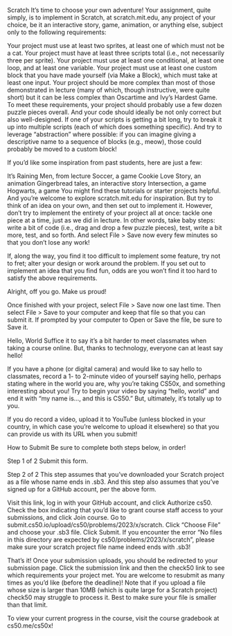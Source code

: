 Scratch
It’s time to choose your own adventure! Your assignment, quite simply, is to implement in Scratch, at scratch.mit.edu, any project of your choice, be it an interactive story, game, animation, or anything else, subject only to the following requirements:

Your project must use at least two sprites, at least one of which must not be a cat.
Your project must have at least three scripts total (i.e., not necessarily three per sprite).
Your project must use at least one conditional, at least one loop, and at least one variable.
Your project must use at least one custom block that you have made yourself (via Make a Block), which must take at least one input.
Your project should be more complex than most of those demonstrated in lecture (many of which, though instructive, were quite short) but it can be less complex than Oscartime and Ivy’s Hardest Game.
To meet these requirements, your project should probably use a few dozen puzzle pieces overall. And your code should ideally be not only correct but also well-designed. If one of your scripts is getting a bit long, try to break it up into multiple scripts (each of which does something specific). And try to leverage “abstraction” where possible: if you can imagine giving a descriptive name to a sequence of blocks (e.g., meow), those could probably be moved to a custom block!

If you’d like some inspiration from past students, here are just a few:

It’s Raining Men, from lecture
Soccer, a game
Cookie Love Story, an animation
Gingerbread tales, an interactive story
Intersection, a game
Hogwarts, a game
You might find these tutorials or starter projects helpful. And you’re welcome to explore scratch.mit.edu for inspiration. But try to think of an idea on your own, and then set out to implement it. However, don’t try to implement the entirety of your project all at once: tackle one piece at a time, just as we did in lecture. In other words, take baby steps: write a bit of code (i.e., drag and drop a few puzzle pieces), test, write a bit more, test, and so forth. And select File > Save now every few minutes so that you don’t lose any work!

If, along the way, you find it too difficult to implement some feature, try not to fret; alter your design or work around the problem. If you set out to implement an idea that you find fun, odds are you won’t find it too hard to satisfy the above requirements.

Alright, off you go. Make us proud!

Once finished with your project, select File > Save now one last time. Then select File > Save to your computer and keep that file so that you can submit it. If prompted by your computer to Open or Save the file, be sure to Save it.

Hello, World
Suffice it to say it’s a bit harder to meet classmates when taking a course online. But, thanks to technology, everyone can at least say hello!

If you have a phone (or digital camera) and would like to say hello to classmates, record a 1- to 2-minute video of yourself saying hello, perhaps stating where in the world you are, why you’re taking CS50x, and something interesting about you! Try to begin your video by saying “hello, world” and end it with “my name is…, and this is CS50.” But, ultimately, it’s totally up to you.

If you do record a video, upload it to YouTube (unless blocked in your country, in which case you’re welcome to upload it elsewhere) so that you can provide us with its URL when you submit!

How to Submit
Be sure to complete both steps below, in order!

Step 1 of 2
Submit this form.

Step 2 of 2
This step assumes that you’ve downloaded your Scratch project as a file whose name ends in .sb3. And this step also assumes that you’ve signed up for a GitHub account, per the above form.

Visit this link, log in with your GitHub account, and click Authorize cs50.
Check the box indicating that you’d like to grant course staff access to your submissions, and click Join course.
Go to submit.cs50.io/upload/cs50/problems/2023/x/scratch.
Click “Choose File” and choose your .sb3 file. Click Submit.
If you encounter the error “No files in this directory are expected by cs50/problems/2023/x/scratch”, please make sure your scratch project file name indeed ends with .sb3!

That’s it! Once your submission uploads, you should be redirected to your submission page. Click the submission link and then the check50 link to see which requirements your project met. You are welcome to resubmit as many times as you’d like (before the deadline)! Note that if you upload a file whose size is larger than 10MB (which is quite large for a Scratch project) check50 may struggle to process it. Best to make sure your file is smaller than that limit.

To view your current progress in the course, visit the course gradebook at cs50.me/cs50x!